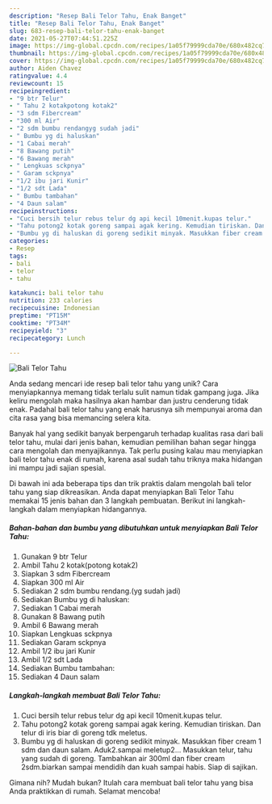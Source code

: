 ```yaml
---
description: "Resep Bali Telor Tahu, Enak Banget"
title: "Resep Bali Telor Tahu, Enak Banget"
slug: 683-resep-bali-telor-tahu-enak-banget
date: 2021-05-27T07:44:51.225Z
image: https://img-global.cpcdn.com/recipes/1a05f79999cda70e/680x482cq70/bali-telor-tahu-foto-resep-utama.jpg
thumbnail: https://img-global.cpcdn.com/recipes/1a05f79999cda70e/680x482cq70/bali-telor-tahu-foto-resep-utama.jpg
cover: https://img-global.cpcdn.com/recipes/1a05f79999cda70e/680x482cq70/bali-telor-tahu-foto-resep-utama.jpg
author: Aiden Chavez
ratingvalue: 4.4
reviewcount: 15
recipeingredient:
- "9 btr Telur"
- " Tahu 2 kotakpotong kotak2"
- "3 sdm Fibercream"
- "300 ml Air"
- "2 sdm bumbu rendangyg sudah jadi"
- " Bumbu yg di haluskan"
- "1 Cabai merah"
- "8 Bawang putih"
- "6 Bawang merah"
- " Lengkuas sckpnya"
- " Garam sckpnya"
- "1/2 ibu jari Kunir"
- "1/2 sdt Lada"
- " Bumbu tambahan"
- "4 Daun salam"
recipeinstructions:
- "Cuci bersih telur rebus telur dg api kecil 10menit.kupas telur."
- "Tahu potong2 kotak goreng sampai agak kering. Kemudian tiriskan. Dan telur di iris biar di goreng tdk meletus."
- "Bumbu yg di haluskan di goreng sedikit minyak. Masukkan fiber cream 1 sdm dan daun salam. Aduk2.sampai meletup2... Masukkan telur, tahu yang sudah di goreng. Tambahkan air 300ml dan fiber cream 2sdm.biarkan sampai mendidih dan kuah sampai habis. Siap di sajikan."
categories:
- Resep
tags:
- bali
- telor
- tahu

katakunci: bali telor tahu 
nutrition: 233 calories
recipecuisine: Indonesian
preptime: "PT15M"
cooktime: "PT34M"
recipeyield: "3"
recipecategory: Lunch

---
```



![Bali Telor Tahu](https://img-global.cpcdn.com/recipes/1a05f79999cda70e/680x482cq70/bali-telor-tahu-foto-resep-utama.jpg)

Anda sedang mencari ide resep bali telor tahu yang unik? Cara menyiapkannya memang tidak terlalu sulit namun tidak gampang juga. Jika keliru mengolah maka hasilnya akan hambar dan justru cenderung tidak enak. Padahal bali telor tahu yang enak harusnya sih mempunyai aroma dan cita rasa yang bisa memancing selera kita.



Banyak hal yang sedikit banyak berpengaruh terhadap kualitas rasa dari bali telor tahu, mulai dari jenis bahan, kemudian pemilihan bahan segar hingga cara mengolah dan menyajikannya. Tak perlu pusing kalau mau menyiapkan bali telor tahu enak di rumah, karena asal sudah tahu triknya maka hidangan ini mampu jadi sajian spesial.


Di bawah ini ada beberapa tips dan trik praktis dalam mengolah bali telor tahu yang siap dikreasikan. Anda dapat menyiapkan Bali Telor Tahu memakai 15 jenis bahan dan 3 langkah pembuatan. Berikut ini langkah-langkah dalam menyiapkan hidangannya.

<!--inarticleads1-->

##### Bahan-bahan dan bumbu yang dibutuhkan untuk menyiapkan Bali Telor Tahu:

1. Gunakan 9 btr Telur
1. Ambil  Tahu 2 kotak(potong kotak2)
1. Siapkan 3 sdm Fibercream
1. Siapkan 300 ml Air
1. Sediakan 2 sdm bumbu rendang.(yg sudah jadi)
1. Sediakan  Bumbu yg di haluskan:
1. Sediakan 1 Cabai merah
1. Gunakan 8 Bawang putih
1. Ambil 6 Bawang merah
1. Siapkan  Lengkuas sckpnya
1. Sediakan  Garam sckpnya
1. Ambil 1/2 ibu jari Kunir
1. Ambil 1/2 sdt Lada
1. Sediakan  Bumbu tambahan:
1. Sediakan 4 Daun salam




<!--inarticleads2-->

##### Langkah-langkah membuat Bali Telor Tahu:

1. Cuci bersih telur rebus telur dg api kecil 10menit.kupas telur.
1. Tahu potong2 kotak goreng sampai agak kering. Kemudian tiriskan. Dan telur di iris biar di goreng tdk meletus.
1. Bumbu yg di haluskan di goreng sedikit minyak. Masukkan fiber cream 1 sdm dan daun salam. Aduk2.sampai meletup2... Masukkan telur, tahu yang sudah di goreng. Tambahkan air 300ml dan fiber cream 2sdm.biarkan sampai mendidih dan kuah sampai habis. Siap di sajikan.




Gimana nih? Mudah bukan? Itulah cara membuat bali telor tahu yang bisa Anda praktikkan di rumah. Selamat mencoba!
